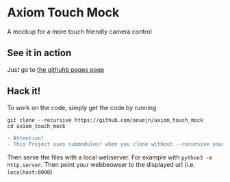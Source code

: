 # Axiom Touch Mock
A mockup for a more touch friendly camera control

## See it in action
Just go to [the githuhb pages page](https://anuejn.github.io/axiom_touch_mock/)

## Hack it!
To work on the code, simply get the code by running 
```
git clone --recursive https://github.com/anuejn/axiom_touch_mock
cd axiom_touch_mock
```

```diff
- Attention!
- This Project uses submodules! when you clone without --recursive your browser wont find some libraries!
```


Then serve the files with a local webserver. For example with `python3 -m http.server`.
Then point your webbeowser to the displayed url (i.e. `localhost:8000`)
